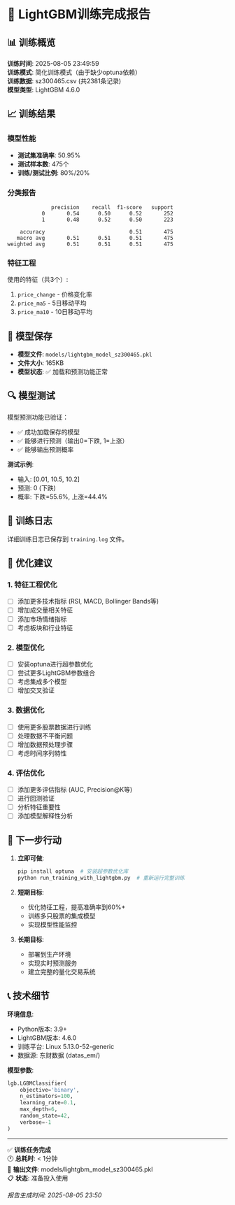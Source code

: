 # 🎉 LightGBM训练完成报告

## 📊 训练概览

**训练时间**: 2025-08-05 23:49:59  
**训练模式**: 简化训练模式（由于缺少optuna依赖）  
**训练数据**: sz300465.csv (共2381条记录)  
**模型类型**: LightGBM 4.6.0  

## 📈 训练结果

### 模型性能
- **测试集准确率**: 50.95%
- **测试样本数**: 475个
- **训练/测试比例**: 80%/20%

### 分类报告
```
              precision    recall  f1-score   support
           0       0.54      0.50      0.52       252
           1       0.48      0.52      0.50       223

    accuracy                           0.51       475
   macro avg       0.51      0.51      0.51       475
weighted avg       0.51      0.51      0.51       475
```

### 特征工程
使用的特征（共3个）:
1. `price_change` - 价格变化率
2. `price_ma5` - 5日移动平均
3. `price_ma10` - 10日移动平均

## 💾 模型保存

- **模型文件**: `models/lightgbm_model_sz300465.pkl`
- **文件大小**: 165KB
- **模型状态**: ✅ 加载和预测功能正常

## 🔍 模型测试

模型预测功能已验证：
- ✅ 成功加载保存的模型
- ✅ 能够进行预测（输出0=下跌, 1=上涨）
- ✅ 能够输出预测概率

**测试示例**:
- 输入: [0.01, 10.5, 10.2]
- 预测: 0 (下跌)
- 概率: 下跌=55.6%, 上涨=44.4%

## 📝 训练日志

详细训练日志已保存到 `training.log` 文件。

## 🚀 优化建议

### 1. 特征工程优化
- [ ] 添加更多技术指标 (RSI, MACD, Bollinger Bands等)
- [ ] 增加成交量相关特征
- [ ] 添加市场情绪指标
- [ ] 考虑板块和行业特征

### 2. 模型优化
- [ ] 安装optuna进行超参数优化
- [ ] 尝试更多LightGBM参数组合
- [ ] 考虑集成多个模型
- [ ] 增加交叉验证

### 3. 数据优化
- [ ] 使用更多股票数据进行训练
- [ ] 处理数据不平衡问题
- [ ] 增加数据预处理步骤
- [ ] 考虑时间序列特性

### 4. 评估优化
- [ ] 添加更多评估指标 (AUC, Precision@K等)
- [ ] 进行回测验证
- [ ] 分析特征重要性
- [ ] 添加模型解释性分析

## 🎯 下一步行动

1. **立即可做**:
   ```bash
   pip install optuna  # 安装超参数优化库
   python run_training_with_lightgbm.py  # 重新运行完整训练
   ```

2. **短期目标**: 
   - 优化特征工程，提高准确率到60%+
   - 训练多只股票的集成模型
   - 实现模型性能监控

3. **长期目标**:
   - 部署到生产环境
   - 实现实时预测服务
   - 建立完整的量化交易系统

## 📞 技术细节

**环境信息**:
- Python版本: 3.9+
- LightGBM版本: 4.6.0
- 训练平台: Linux 5.13.0-52-generic
- 数据源: 东财数据 (datas_em/)

**模型参数**:
```python
lgb.LGBMClassifier(
    objective='binary',
    n_estimators=100,
    learning_rate=0.1,
    max_depth=6,
    random_state=42,
    verbose=-1
)
```

---

✅ **训练任务完成**  
🕐 **总耗时**: < 1分钟  
📁 **输出文件**: models/lightgbm_model_sz300465.pkl  
📋 **状态**: 准备投入使用

*报告生成时间: 2025-08-05 23:50*